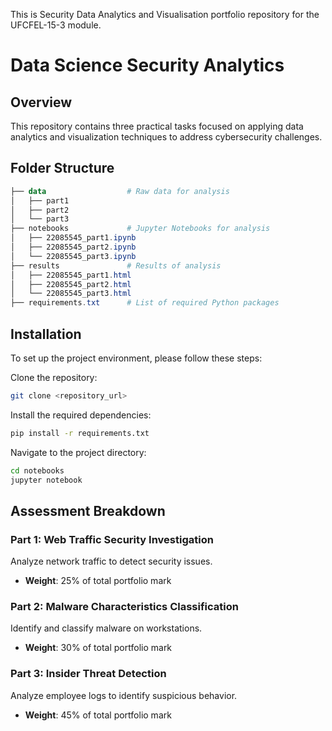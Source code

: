 This is Security Data Analytics and Visualisation portfolio repository for the UFCFEL-15-3 module.


# Data Science Security Analytics

## Overview

This repository contains three practical tasks focused on applying data analytics and visualization techniques to address cybersecurity challenges.

## Folder Structure

```powershell
├── data                  # Raw data for analysis
│   ├── part1             
│   ├── part2             
│   └── part3             
├── notebooks             # Jupyter Notebooks for analysis
│   ├── 22085545_part1.ipynb  
│   ├── 22085545_part2.ipynb  
│   └── 22085545_part3.ipynb  
├── results               # Results of analysis
│   ├── 22085545_part1.html  
│   ├── 22085545_part2.html  
│   └── 22085545_part3.html  
├── requirements.txt      # List of required Python packages
```

## Installation

To set up the project environment, please follow these steps:

Clone the repository:
   ```bash
   git clone <repository_url>
   ```

Install the required dependencies:
   ```bash
   pip install -r requirements.txt
   ```

Navigate to the project directory:
   ```bash
   cd notebooks
   jupyter notebook
   ```

## Assessment Breakdown

### Part 1: Web Traffic Security Investigation
Analyze network traffic to detect security issues.
- **Weight**: 25% of total portfolio mark

### Part 2: Malware Characteristics Classification
Identify and classify malware on workstations.
- **Weight**: 30% of total portfolio mark

### Part 3: Insider Threat Detection
Analyze employee logs to identify suspicious behavior.
- **Weight**: 45% of total portfolio mark